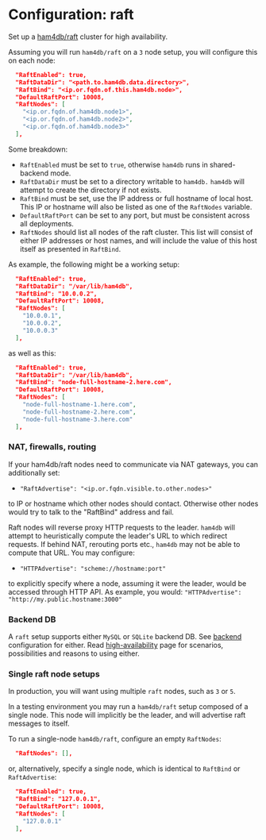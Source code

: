# Configuration: raft

Set up a [ham4db/raft](raft.md) cluster for high availability.

Assuming you will run `ham4db/raft` on a `3` node setup, you will configure this on each node:

```json
  "RaftEnabled": true,
  "RaftDataDir": "<path.to.ham4db.data.directory>",
  "RaftBind": "<ip.or.fqdn.of.this.ham4db.node>",
  "DefaultRaftPort": 10008,
  "RaftNodes": [
    "<ip.or.fqdn.of.ham4db.node1>",
    "<ip.or.fqdn.of.ham4db.node2>",
    "<ip.or.fqdn.of.ham4db.node3>"
  ],
```

Some breakdown:

- `RaftEnabled` must be set to `true`, otherwise `ham4db` runs in shared-backend mode.
- `RaftDataDir` must be set to a directory writable to `ham4db.` `ham4db` will attempt to create the directory if not exists.
- `RaftBind` must be set, use the IP address or full hostname of local host. This IP or hostname will also be listed as one of the `RaftNodes` variable.
- `DefaultRaftPort` can be set to any port, but must be consistent across all deployments.
- `RaftNodes` should list all nodes of the raft cluster. This list will consist of either IP addresses or host names, and will include the value of this host itself as presented in `RaftBind`.

As example, the following might be a working setup:

```json
  "RaftEnabled": true,
  "RaftDataDir": "/var/lib/ham4db",
  "RaftBind": "10.0.0.2",
  "DefaultRaftPort": 10008,
  "RaftNodes": [
    "10.0.0.1",
    "10.0.0.2",
    "10.0.0.3"
  ],
```

as well as this:
```json
  "RaftEnabled": true,
  "RaftDataDir": "/var/lib/ham4db",
  "RaftBind": "node-full-hostname-2.here.com",
  "DefaultRaftPort": 10008,
  "RaftNodes": [
    "node-full-hostname-1.here.com",
    "node-full-hostname-2.here.com",
    "node-full-hostname-3.here.com"
  ],
```

### NAT, firewalls, routing

If your ham4db/raft nodes need to communicate via NAT gateways, you can additionally set:

- `"RaftAdvertise": "<ip.or.fqdn.visible.to.other.nodes>"`

to IP or hostname which other nodes should contact. Otherwise other nodes would try to talk to the "RaftBind" address and fail.

Raft nodes will reverse proxy HTTP requests to the leader. `ham4db` will attempt to heuristically compute the leader's URL to which redirect requests. If behind NAT, rerouting ports etc., `ham4db` may not be able to compute that URL. You may configure:

- `"HTTPAdvertise": "scheme://hostname:port"`

to explicitly specify where a node, assuming it were the leader, would be accessed through HTTP API. As example, you would: `"HTTPAdvertise": "http://my.public.hostname:3000"`

### Backend DB

A `raft` setup supports either `MySQL` or `SQLite` backend DB. See [backend](configuration-backend.md) configuration for either. Read [high-availability](high-availability.md) page for scenarios, possibilities and reasons to using either.

### Single raft node setups

In production, you will want using multiple `raft` nodes, such as `3` or `5`.

In a testing environment you may run a `ham4db/raft` setup composed of a single node. This node will implicitly be the leader, and will advertise raft messages to itself.

To run a single-node `ham4db/raft`, configure an empty `RaftNodes`:

```json
  "RaftNodes": [],
```

or, alternatively, specify a single node, which is identical to `RaftBind` or `RaftAdvertise`:

```json
  "RaftEnabled": true,
  "RaftBind": "127.0.0.1",
  "DefaultRaftPort": 10008,
  "RaftNodes": [
    "127.0.0.1"
  ],
```
